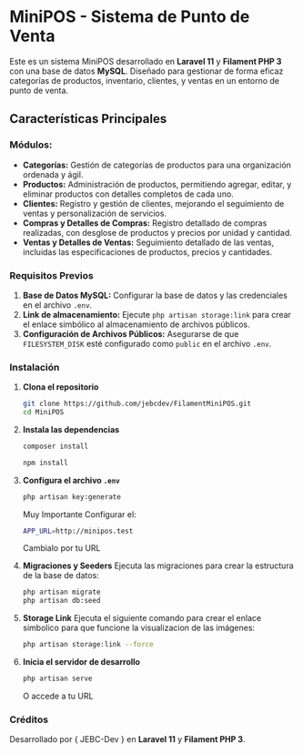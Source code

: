 
# MiniPOS - Sistema de Punto de Venta

Este es un sistema MiniPOS desarrollado en **Laravel 11** y **Filament PHP 3** con una base de datos **MySQL**. Diseñado para gestionar de forma eficaz categorías de productos, inventario, clientes, y ventas en un entorno de punto de venta.  

## Características Principales

### Módulos:

- **Categorías:** Gestión de categorías de productos para una organización ordenada y ágil.
- **Productos:** Administración de productos, permitiendo agregar, editar, y eliminar productos con detalles completos de cada uno.
- **Clientes:** Registro y gestión de clientes, mejorando el seguimiento de ventas y personalización de servicios.
- **Compras y Detalles de Compras:** Registro detallado de compras realizadas, con desglose de productos y precios por unidad y cantidad.
- **Ventas y Detalles de Ventas:** Seguimiento detallado de las ventas, incluidas las especificaciones de productos, precios y cantidades.

### Requisitos Previos

1. **Base de Datos MySQL:** Configurar la base de datos y las credenciales en el archivo `.env`.
2. **Link de almacenamiento:** Ejecute `php artisan storage:link` para crear el enlace simbólico al almacenamiento de archivos públicos.
3. **Configuración de Archivos Públicos:** Asegurarse de que `FILESYSTEM_DISK` esté configurado como `public` en el archivo `.env`.

### Instalación

1. **Clona el repositorio**
   ```bash
   git clone https://github.com/jebcdev/FilamentMiniPOS.git
   cd MiniPOS
   ```

2. **Instala las dependencias**
   ```bash
   composer install
   ```
   ```bash
   npm install
   ```

3. **Configura el archivo `.env`**
   ```bash
   php artisan key:generate
   ```
   Muy Importante Configurar el:
   ```bash
   APP_URL=http://minipos.test
   ```
   Cambialo por tu URL

4. **Migraciones y Seeders**
   Ejecuta las migraciones para crear la estructura de la base de datos:
   ```bash
   php artisan migrate
   php artisan db:seed
   ```

5. **Storage Link**
   Ejecuta el siguiente comando para crear el 
   enlace simbolico para que funcione la 
   visualizacion de las imágenes:
   ```bash
   php artisan storage:link --force
   ```

6. **Inicia el servidor de desarrollo**
   ```bash
   php artisan serve
   ```
   O accede a tu URL

### Créditos

Desarrollado por { JEBC-Dev } en **Laravel 11** y **Filament PHP 3**.